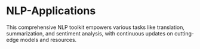# NLP-Applications
This comprehensive NLP toolkit empowers various tasks like translation, summarization, and sentiment analysis, with continuous updates on cutting-edge models and resources.
